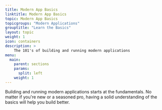 ```yaml
---
title: Modern App Basics
linktitle: Modern App Basics
topic: Modern App Basics
topicgroups: "Modern Applications"
grouptitle: "Learn the Basics"
layout: topic
weight: 1
icon: containers
description: >
    The 101's of building and running modern applications
menu:
  main:
    parent: sections
    params:
      split: left
    weight: 1
---
```


Building and running modern applications starts at the fundamentals. No matter if you're new or a seasoned pro, having a solid understanding of the basics will help you build better.